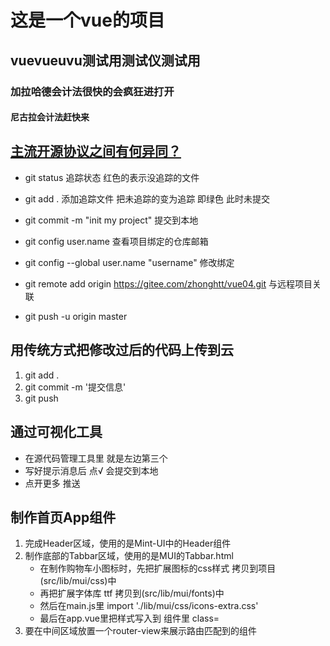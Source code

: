 # 这是一个vue的项目

## vuevueuvu测试用测试仪测试用

### 加拉哈德会计法很快的会疯狂进打开

#### 尼古拉会计法赶快来

## [主流开源协议之间有何异同？](https://www.zhihu.com/question/19568896)

+ git status 追踪状态  红色的表示没追踪的文件
+ git add .    添加追踪文件  把未追踪的变为追踪 即绿色 此时未提交
+ git commit -m "init my project"  提交到本地

+ git config user.name 查看项目绑定的仓库邮箱  
+ git config --global user.name "username" 修改绑定

+ git remote add origin https://gitee.com/zhonghtt/vue04.git 与远程项目关联
+ git push -u origin master  

## 用传统方式把修改过后的代码上传到云
1.  git add . 
2.  git commit -m '提交信息'
3.  git push

## 通过可视化工具
+ 在源代码管理工具里 就是左边第三个
+ 写好提示消息后 点√  会提交到本地
+ 点开更多  推送


## 制作首页App组件
1.  完成Header区域，使用的是Mint-UI中的Header组件
2.  制作底部的Tabbar区域，使用的是MUI的Tabbar.html
    + 在制作购物车小图标时，先把扩展图标的css样式 拷贝到项目(src/lib/mui/css)中
    + 再把扩展字体库 ttf 拷贝到(src/lib/mui/fonts)中 
    + 然后在main.js里 import './lib/mui/css/icons-extra.css' 
    + 最后在app.vue里把样式写入到 组件里 class= 
3.  要在中间区域放置一个router-view来展示路由匹配到的组件